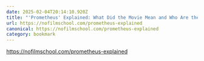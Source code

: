 ```yaml
---
date: 2025-02-04T20:14:10.920Z
title: "'Prometheus' Explained: What Did the Movie Mean and Who Are the Engineers? | No Film School"
url: https://nofilmschool.com/prometheus-explained
canonical: https://nofilmschool.com/prometheus-explained
category: bookmark
---
```

https://nofilmschool.com/prometheus-explained
